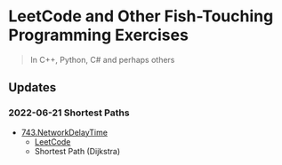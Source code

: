 # LeetCode and Other Fish-Touching Programming Exercises

> In C++, Python, C# and perhaps others

## Updates

### 2022-06-21 Shortest Paths

- [743.NetworkDelayTime](./743.NetworkDelayTime/NetworkDelayTime.cpp)
  - [LeetCode](https://leetcode.com/problems/network-delay-time/)
  - Shortest Path (Dijkstra)
